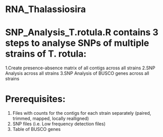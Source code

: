 # RNA_Thalassiosira

# SNP_Analysis_T.rotula.R contains 3 steps to analyse SNPs of multiple strains of T. rotula:
  1.Create presence-absence matrix of all contigs across all strains
  2.SNP Analysis across all strains
  3.SNP Analysis of BUSCO genes across all strains
  
# Prerequisites:
  1. Files with counts for the contigs for each strain separately (paired, trimmed, mapped, locally realligned)
  2. SNP files (i.e. Low frequency detection files)
  3. Table of BUSCO genes
